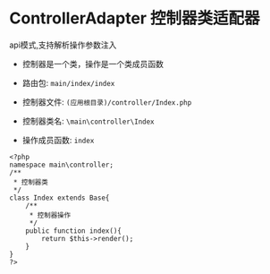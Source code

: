 

# ControllerAdapter 控制器类适配器

api模式,支持解析操作参数注入

- 控制器是一个类，操作是一个类成员函数

- 路由包: `main/index/index`
- 控制器文件: `(应用根目录)/controller/Index.php`
- 控制器类名: `\main\controller\Index`
- 操作成员函数: `index`

```
<?php
namespace main\controller;
/**
 * 控制器类
 */
class Index extends Base{
	/**
	 * 控制器操作
	 */
	public function index(){
		return $this->render();
	}
}
?>
```
